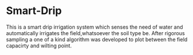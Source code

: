 # Smart-Drip
This is a smart drip irrigation system which senses the need of water and automatically irrigates the field,whatsoever the soil type be. After rigorous sampling a one of a kind algorithm was developed to plot between the field capacirty and wilting point.   
